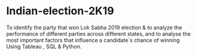 # Indian-election-2K19
To identify the party that won Lok Sabha 2019 election  &amp; to analyze the performance of different parties across different states, and to analyse the most important factors that influence a candidate`s chance of winning Using Tableau , SQL &amp; Python.
